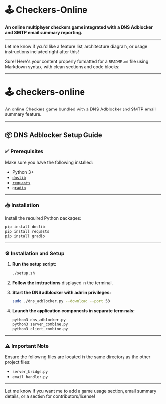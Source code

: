 
# 🕹️ Checkers-Online  
**An online multiplayer checkers game integrated with a DNS Adblocker and SMTP email summary reporting.**

---

Let me know if you'd like a feature list, architecture diagram, or usage instructions included right after this!


Sure! Here's your content properly formatted for a `README.md` file using Markdown syntax, with clean sections and code blocks:

---

# 🕹️ checkers-online  
An online Checkers game bundled with a DNS Adblocker and SMTP email summary feature.

---

## 📦 DNS Adblocker Setup Guide

### ✅ Prerequisites

Make sure you have the following installed:

- Python 3+
- [`dnslib`](https://pypi.org/project/dnslib/)
- [`requests`](https://pypi.org/project/requests/)
- [`gradio`](https://pypi.org/project/gradio/)

---

### 📥 Installation

Install the required Python packages:

```bash
pip install dnslib 
pip install requests
pip install gradio
```

---

### ⚙️ Installation and Setup

1. **Run the setup script:**

    ```bash
    ./setup.sh
    ```

2. **Follow the instructions** displayed in the terminal.

3. **Start the DNS adblocker with admin privileges:**

    ```bash
    sudo ./dns_adblocker.py --download --port 53
    ```

4. **Launch the application components in separate terminals:**

    ```bash
    python3 dns_adblocker.py
    python3 server_combine.py
    python3 client_combine.py
    ```

---

### ⚠️ Important Note

Ensure the following files are located in the same directory as the other project files:

- `server_bridge.py`
- `email_handler.py`

---

Let me know if you want me to add a game usage section, email summary details, or a section for contributors/license!



